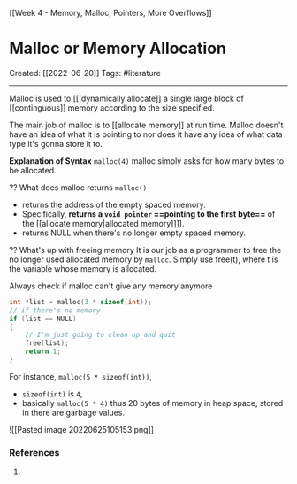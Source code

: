 [[Week 4 - Memory, Malloc, Pointers, More Overflows]]

# Malloc or Memory Allocation
Created:  [[2022-06-20]]
Tags: #literature  

---
Malloc is used to [[|dynamically allocate]] a single large block of [[continguous]] memory according to the size specified. 



The main job of malloc is to [[allocate memory]] at run time.  Malloc doesn't have an idea of what it is pointing to nor does it have any idea of what data type it's gonna store it to. 


**Explanation of Syntax**
`malloc(4)` malloc simply asks for how many bytes to be allocated.


?? What does malloc returns
`malloc()` 
- returns the address of the empty spaced memory. 
- Specifically, **returns a `void pointer` ==pointing to the first byte==** of the [[allocate memory|allocated memory]]]].
- returns NULL when there's no longer empty spaced memory. 


?? What's up with freeing memory
It is our job as a programmer to free the no longer used allocated memory by `malloc`. 
Simply use free(t), where t is the variable whose memory is allocated.


Always check if malloc can't give any memory anymore
```C 
int *list = malloc(3 * sizeof(int));
// if there's no memory
if (list == NULL)
{
    // I'm just going to clean up and quit
    free(list);
    return 1;
}
```




For instance, `malloc(5 * sizeof(int))`, 
- `sizeof(int)` is `4`, 
- basically `malloc(5 * 4)` thus 20 bytes of memory in heap space, stored in there are garbage values. 

![[Pasted image 20220625105153.png]]





### References
1. 